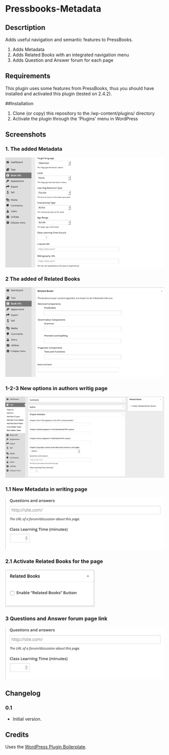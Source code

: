 # Pressbooks-Metadata

## Descrtiption
Adds useful navigation and semantic features to PressBooks.

1. Adds Metadata
1. Adds Related Books with an integrated navigation menu
1. Adds Question and Answer forum for each page

## Requirements

This plugin uses some features from PressBooks, thus you should have installed and activated this plugin (tested on 2.4.2).

##Installation

1. Clone (or copy) this repository to the /wp-content/plugins/ directory
1. Activate the plugin through the 'Plugins' menu in WordPress

## Screenshots

### 1. The added Metadata
![The added Metadata](assets/screenshot-1.png)

### 2 The added of Related Books
![The added of Related Books](assets/screenshot-2.png)

###  1-2-3 New options in authors writig page
![New options in authors writig page](assets/screenshot-3.png)

### 1.1 New Metadata in writing page
![New Metadata in writing page](assets/screenshot-4.png)

### 2.1 Activate Related Books for the page
![Activate Related Books for the page](assets/screenshot-5.png)

### 3 Questions and Answer forum page link
![New Metadata in writing page](assets/screenshot-4.png)

## Changelog

### 0.1
* Initial version.

## Credits

Uses the [WordPress Plugin Boilerplate](http://wppb.io/).



